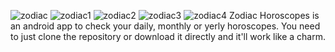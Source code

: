 ![zodiac](https://user-images.githubusercontent.com/42293184/126459129-71ef7d7f-e309-46d6-ba76-b9a9c34c50d9.png)
![zodiac1](https://user-images.githubusercontent.com/42293184/126459237-6b1a6fa2-99b0-49f4-b45e-14d01883f0c7.png)
![zodiac2](https://user-images.githubusercontent.com/42293184/126459256-e9bb88b7-3d44-4979-92a7-c15e3b5feaf3.png)
![zodiac3](https://user-images.githubusercontent.com/42293184/126459287-6a0da330-9bbf-40e7-8efe-c908bfd26df3.png)
![zodiac4](https://user-images.githubusercontent.com/42293184/126459317-d1e49022-ed52-4549-b216-094b15f238af.png)
Zodiac Horoscopes is an android app to check your daily, monthly or yerly horoscopes.
You need to just clone the repository or download it directly and it'll work like a charm.

